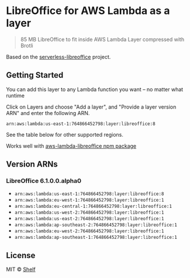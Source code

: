 # LibreOffice for AWS Lambda as a layer

> 85 MB LibreOffice to fit inside AWS Lambda Layer compressed with Brotli

Based on the [serverless-libreoffice](https://github.com/vladgolubev/serverless-libreoffice) project.

## Getting Started

You can add this layer to any Lambda function you want – no matter what runtime

Click on Layers and choose "Add a layer", and "Provide a layer version
ARN" and enter the following ARN.

```
arn:aws:lambda:us-east-1:764866452798:layer:libreoffice:8
```

See the table below for other supported regions.

Works well with [aws-lambda-libreoffice npm package](https://github.com/shelfio/aws-lambda-libreoffice)

## Version ARNs

### LibreOffice 6.1.0.0.alpha0

* `arn:aws:lambda:us-east-1:764866452798:layer:libreoffice:8`
* `arn:aws:lambda:eu-west-1:764866452798:layer:libreoffice:1`
* `arn:aws:lambda:eu-central-1:764866452798:layer:libreoffice:1`
* `arn:aws:lambda:us-west-2:764866452798:layer:libreoffice:1`
* `arn:aws:lambda:us-east-2:764866452798:layer:libreoffice:1`
* `arn:aws:lambda:ap-southeast-2:764866452798:layer:libreoffice:1`
* `arn:aws:lambda:eu-west-2:764866452798:layer:libreoffice:1`
* `arn:aws:lambda:ap-southeast-1:764866452798:layer:libreoffice:1`

## License

MIT © [Shelf](https://shelf.io)
